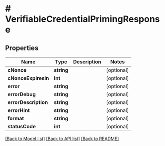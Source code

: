 # # VerifiableCredentialPrimingResponse

## Properties

Name | Type | Description | Notes
------------ | ------------- | ------------- | -------------
**cNonce** | **string** |  | [optional]
**cNonceExpiresIn** | **int** |  | [optional]
**error** | **string** |  | [optional]
**errorDebug** | **string** |  | [optional]
**errorDescription** | **string** |  | [optional]
**errorHint** | **string** |  | [optional]
**format** | **string** |  | [optional]
**statusCode** | **int** |  | [optional]

[[Back to Model list]](../../README.md#models) [[Back to API list]](../../README.md#endpoints) [[Back to README]](../../README.md)
